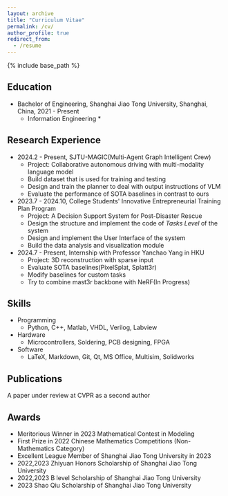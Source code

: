 ```yaml
---
layout: archive
title: "Curriculum Vitae"
permalink: /cv/
author_profile: true
redirect_from:
  - /resume
---
```


{% include base_path %}

## Education
* Bachelor of Engineering, Shanghai Jiao Tong University, Shanghai, China, 2021 - Present
  * Information Engineering  * 

## Research Experience

* 2024.2 - Present, SJTU-MAGIC(Multi-Agent Graph Intelligent Crew)
  * Project: Collaborative autonomous driving with multi-modality language model
  * Build dataset that is used for training and testing
  * Design and train the planner to deal with output instructions of VLM
  * Evaluate the performance of SOTA baselines in contrast to ours
* 2023.7 - 2024.10, College Students' Innovative Entrepreneurial Training Plan Program
  * Project: A Decision Support System for Post-Disaster Rescue
  * Design the structure and implement the code of *Tasks Level* of the system
  * Design and implement the User Interface of the system
  * Build the data analysis and visualization module
* 2024.7 - Present, Internship with Professor Yanchao Yang in HKU 
  * Project: 3D reconstruction with sparse input
  * Evaluate SOTA baselines(PixelSplat, Splatt3r)
  * Modify baselines for custom tasks
  * Try to combine mast3r backbone with NeRF(In Progress)
  
## Skills
* Programming
  * Python, C++, Matlab, VHDL, Verilog, Labview
* Hardware
  * Microcontrollers, Soldering, PCB designing, FPGA
* Software
  * LaTeX, Markdown, Git, Qt, MS Office, Multisim, Solidworks

## Publications
A paper under review at CVPR as a second author
  
<!-- Talks
======
  <ul>{% for post in site.talks reversed %}
    {% include archive-single-talk-cv.html  %}
  {% endfor %}</ul>
  
Teaching
======
  <ul>{% for post in site.teaching reversed %}
    {% include archive-single-cv.html %}
  {% endfor %}</ul> -->
  
## Awards
* Meritorious Winner in 2023 Mathematical Contest in Modeling
* First Prize in 2022 Chinese Mathematics Competitions (Non-Mathematics Category)
* Excellent League Member of Shanghai Jiao Tong University in 2023
* 2022,2023 Zhiyuan Honors Scholarship of Shanghai Jiao Tong University
* 2022,2023 B level Scholarship of Shanghai Jiao Tong University
* 2023 Shao Qiu Scholarship of Shanghai Jiao Tong University